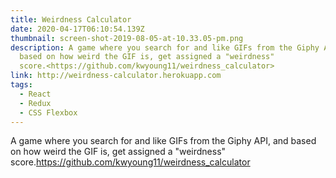 ```yaml
---
title: Weirdness Calculator
date: 2020-04-17T06:10:54.139Z
thumbnail: screen-shot-2019-08-05-at-10.33.05-pm.png
description: A game where you search for and like GIFs from the Giphy API, and
  based on how weird the GIF is, get assigned a "weirdness"
  score.<https://github.com/kwyoung11/weirdness_calculator>
link: http://weirdness-calculator.herokuapp.com
tags:
  - React
  - Redux
  - CSS Flexbox
---
```

A game where you search for and like GIFs from the Giphy API, and based on how weird the GIF is, get assigned a "weirdness" score.<https://github.com/kwyoung11/weirdness_calculator>